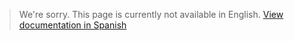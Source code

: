 >We're sorry. This page is currently not available in English.
>[View documentation in Spanish](https://www.mercadopago.com.ar/developers/es/guides/manage-account/available-money/panel/)
